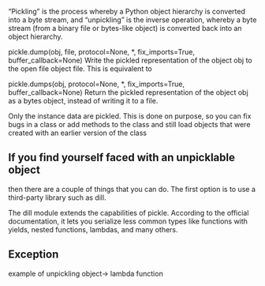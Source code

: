“Pickling” is the process whereby a Python object hierarchy is converted into a byte stream, and “unpickling” is the inverse operation, whereby a byte stream (from a binary file or bytes-like object) is converted back into an object hierarchy.

pickle.dump(obj, file, protocol=None, *, fix_imports=True, buffer_callback=None)
Write the pickled representation of the object obj to the open file object file. This is equivalent to

pickle.dumps(obj, protocol=None, *, fix_imports=True, buffer_callback=None)
Return the pickled representation of the object obj as a bytes object, instead of writing it to a file.

Only the instance data are pickled. This is done on purpose, so you can fix bugs in a class or add methods to the class and still load objects that were created with an earlier version of the class

## If you find yourself faced with an unpicklable object
 then there are a couple of things that you can do. The first option is to use a third-party library such as dill.

 The dill module extends the capabilities of pickle. According to the official documentation, it lets you serialize less common types like functions with yields, nested functions, lambdas, and many others.

## Exception 
 example of unpickling object-> lambda function
